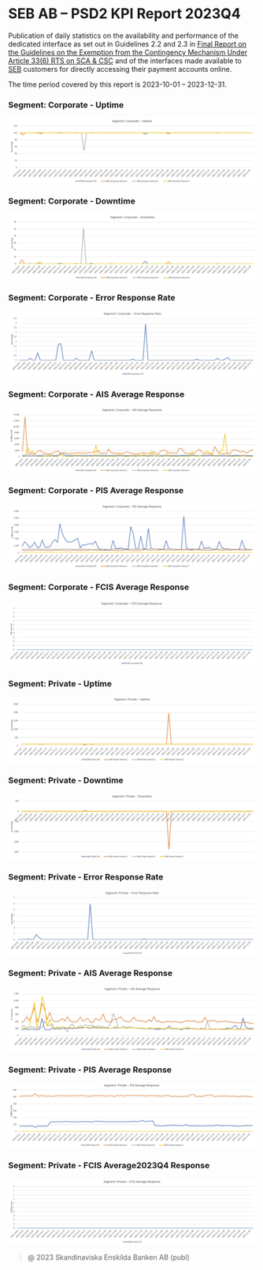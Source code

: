 # SEB AB – PSD2 KPI Report 2023Q4

Publication of daily statistics on the availability and performance of the dedicated interface as set out in Guidelines 2.2 and 2.3 in [Final Report on the Guidelines on the Exemption from the Contingency Mechanism Under Article 33(6) RTS on SCA & CSC](https://eba.europa.eu/sites/default/documents/files/documents/10180/2250578/4e3b9449-ecf9-4756-8006-cbbe74db6d03/Final%20Report%20on%20Guidelines%20on%20the%20exemption%20to%20the%20fall%20back.pdf?retry=1) and of the interfaces made available to [SEB](https://sebgroup.com) customers for directly accessing their payment accounts online.

The time period covered by this report is 2023-10-01 – 2023-12-31.


### Segment: Corporate - Uptime
![corporate_uptime][corporate_uptime]
### Segment: Corporate - Downtime
![corporate_downtime][corporate_downtime]
### Segment: Corporate - Error Response Rate
![corporate_error][corporate_error]
### Segment: Corporate - AIS Average Response
![corporate_ais][corporate_ais]
### Segment: Corporate - PIS Average Response
![corporate_pis][corporate_pis]
### Segment: Corporate - FCIS Average Response
![corporate_fcis][corporate_fcis]
### Segment: Private - Uptime
![private_uptime][private_uptime]
### Segment: Private - Downtime
![private_downtime][private_downtime]
### Segment: Private - Error Response Rate
![private_error][private_error]
### Segment: Private - AIS Average Response
![private_ais][private_ais]
### Segment: Private - PIS Average Response
![private_pis][private_pis]
### Segment: Private - FCIS Average2023Q4 Response
![private_fcis][private_fcis]


[corporate_uptime]: ./archive/2023Q4/SEB_PSD2_KPI_Report_Q4_2023_1.jpg
[corporate_downtime]: ./archive/2023Q4/SEB_PSD2_KPI_Report_Q4_2023_2.jpg
[corporate_error]: ./archive/2023Q4/SEB_PSD2_KPI_Report_Q4_2023_3.jpg
[corporate_ais]: ./archive/2023Q4/SEB_PSD2_KPI_Report_Q4_2023_4.jpg
[corporate_pis]: ./archive/2023Q4/SEB_PSD2_KPI_Report_Q4_2023_5.jpg
[corporate_fcis]: ./archive/2023Q4/SEB_PSD2_KPI_Report_Q4_2023_6.jpg
[private_uptime]: ./archive/2023Q4/SEB_PSD2_KPI_Report_Q4_2023_7.jpg
[private_downtime]: ./archive/2023Q4/SEB_PSD2_KPI_Report_Q4_2023_8.jpg
[private_error]: ./archive/2023Q4/SEB_PSD2_KPI_Report_Q4_2023_9.jpg
[private_ais]: ./archive/2023Q4/SEB_PSD2_KPI_Report_Q4_2023_10.jpg
[private_pis]: ./archive/2023Q4/SEB_PSD2_KPI_Report_Q4_2023_11.jpg
[private_fcis]: ./archive/2023Q4/SEB_PSD2_KPI_Report_Q4_2023_12.jpg
> @ 2023 Skandinaviska Enskilda Banken AB (publ)
